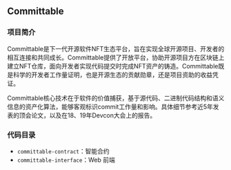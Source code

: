 ## Committable

### 项目简介

Committable是下一代开源软件NFT生态平台，旨在实现全球开源项目、开发者的相互连接和共同成长。Committable提供了开放平台，协助开源项目方在区块链上建立NFT仓库，面向开发者实现代码提交时完成NFT资产的铸造。Committable既是科学的开发者工作量证明，也是开源生态的贡献勋章，还是项目资助的收益凭证。

Committable核心技术在于软件的价值捕获，基于源代码、二进制代码结构和语义信息的资产化算法，能够客观标识commit工作量和影响。具体细节参考近5年发表的顶会论文，以及在18、19年Devcon大会上的报告。

### 代码目录

* `committable-contract`：智能合约
* `committable-interface`：Web 前端